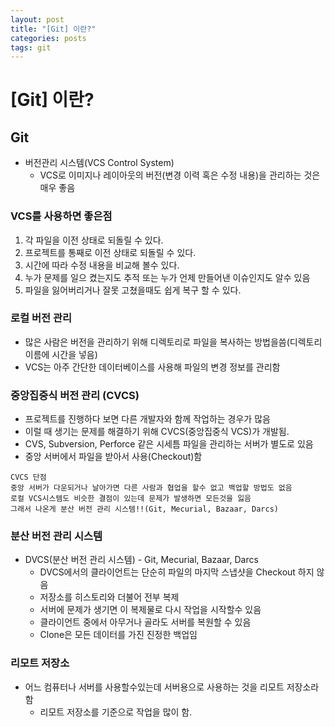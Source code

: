 ```yaml
---
layout: post
title: "[Git] 이란?"
categories: posts
tags: git
---
```


# [Git] 이란?


## Git
+ 버전관리 시스템(VCS Control System)
    + VCS로 이미지나 레이아웃의 버전(변경 이력 혹은 수정 내용)을 관리하는 것은 매우 좋음

### VCS를 사용하면 좋은점
1. 각 파일을 이전 상태로 되돌릴 수 있다.
2. 프로젝트를 통째로 이전 상태로 되돌릴 수 있다.
3. 시간에 따라 수정 내용을 비교해 볼수 있다.
4. 누가 문제를 일으 켰는지도 추적 또는 누가 언제 만들어낸 이슈인지도 알수 있음
5. 파일을 잃어버리거나 잘못 고쳤을때도 쉽게 복구 할 수 있다.

### 로컬 버전 관리
+ 많은 사람은 버전을 관리하기 위해 디렉토리로 파일을 복사하는 방법을씀(디렉토리 이름에 시간을 넣음)
+ VCS는 아주 간단한 데이터베이스를 사용해 파일의 변경 정보를 관리함

### 중앙집중식 버전 관리 (CVCS)
+ 프로젝트를 진행하다 보면 다른 개발자와 함께 작업하는 경우가 많음
+ 이럴 때 생기는 문제를 해결하기 위해 CVCS(중앙집중식 VCS)가 개발됨.
+ CVS, Subversion, Perforce 같은 시세틈 파일을 관리하는 서버가 별도로 있음
+ 중앙 서버에서 파일을 받아서 사용(Checkout)함

```
CVCS 단점
중앙 서버가 다운되거나 날아가면 다른 사람과 협업을 할수 없고 백업할 방법도 없음
로컬 VCS시스템도 비슷한 결점이 있는데 문제가 발생하면 모든것을 잃음
그래서 나온게 분산 버전 관리 시스템!!(Git, Mecurial, Bazaar, Darcs)
```

### 분산 버전 관리 시스템
+ DVCS(분산 버전 관리 시스템) - Git, Mecurial, Bazaar, Darcs
    + DVCS에서의 클라이언트는 단순히 파일의 마지막 스냅샷을 Checkout 하지 않음
    + 저장소를 히스토리와 더불어 전부 복제
    + 서버에 문제가 생기면 이 복제물로 다시 작업을 시작할수 있음
    + 클라이언트 중에서 아무거나 골라도 서버를 복원할 수 있음
    + Clone은 모든 데이터를 가진 진정한 백업임

### 리모트 저장소
+ 어느 컴퓨터나 서버를 사용할수있는데 서버용으로 사용하는 것을 리모트 저장소라함
    + 리모트 저장소를 기준으로 작업을 많이 함.



